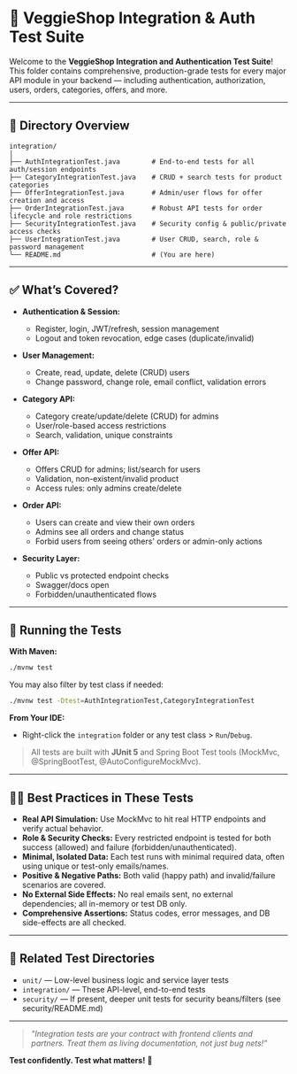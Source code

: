 # 🥗 VeggieShop Integration & Auth Test Suite

Welcome to the **VeggieShop Integration and Authentication Test Suite**!
This folder contains comprehensive, production-grade tests for every major API module in your backend — including authentication, authorization, users, orders, categories, offers, and more.

---

## 📂 Directory Overview

```
integration/
│
├── AuthIntegrationTest.java        # End-to-end tests for all auth/session endpoints
├── CategoryIntegrationTest.java    # CRUD + search tests for product categories
├── OfferIntegrationTest.java       # Admin/user flows for offer creation and access
├── OrderIntegrationTest.java       # Robust API tests for order lifecycle and role restrictions
├── SecurityIntegrationTest.java    # Security config & public/private access checks
├── UserIntegrationTest.java        # User CRUD, search, role & password management
└── README.md                       # (You are here)
```

---

## ✅ What’s Covered?

* **Authentication & Session:**

    * Register, login, JWT/refresh, session management
    * Logout and token revocation, edge cases (duplicate/invalid)
* **User Management:**

    * Create, read, update, delete (CRUD) users
    * Change password, change role, email conflict, validation errors
* **Category API:**

    * Category create/update/delete (CRUD) for admins
    * User/role-based access restrictions
    * Search, validation, unique constraints
* **Offer API:**

    * Offers CRUD for admins; list/search for users
    * Validation, non-existent/invalid product
    * Access rules: only admins create/delete
* **Order API:**

    * Users can create and view their own orders
    * Admins see all orders and change status
    * Forbid users from seeing others' orders or admin-only actions
* **Security Layer:**

    * Public vs protected endpoint checks
    * Swagger/docs open
    * Forbidden/unauthenticated flows

---

## 🚀 Running the Tests

**With Maven:**

```sh
./mvnw test
```

You may also filter by test class if needed:

```sh
./mvnw test -Dtest=AuthIntegrationTest,CategoryIntegrationTest
```

**From Your IDE:**

* Right-click the `integration` folder or any test class > `Run`/`Debug`.

> All tests are built with **JUnit 5** and Spring Boot Test tools (MockMvc, @SpringBootTest, @AutoConfigureMockMvc).

---

## 🧑‍💻 Best Practices in These Tests

* **Real API Simulation:** Use MockMvc to hit real HTTP endpoints and verify actual behavior.
* **Role & Security Checks:** Every restricted endpoint is tested for both success (allowed) and failure (forbidden/unauthenticated).
* **Minimal, Isolated Data:** Each test runs with minimal required data, often using unique or test-only emails/names.
* **Positive & Negative Paths:** Both valid (happy path) and invalid/failure scenarios are covered.
* **No External Side Effects:** No real emails sent, no external dependencies; all in-memory or test DB only.
* **Comprehensive Assertions:** Status codes, error messages, and DB side-effects are all checked.

---

## 🔗 Related Test Directories

* `unit/` — Low-level business logic and service layer tests
* `integration/` — These API-level, end-to-end tests
* `security/` — If present, deeper unit tests for security beans/filters (see security/README.md)

---

> *"Integration tests are your contract with frontend clients and partners. Treat them as living documentation, not just bug nets!"*

**Test confidently. Test what matters!** 🚦
